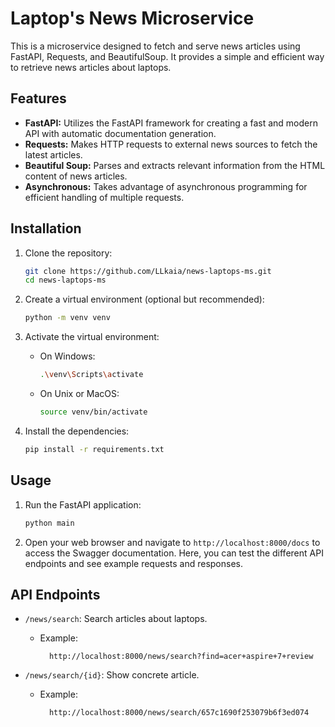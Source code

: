 # Laptop's News Microservice

This is a microservice designed to fetch and serve news articles using FastAPI, Requests, and BeautifulSoup. It provides a simple and efficient way to retrieve news articles about laptops.

## Features

- **FastAPI:** Utilizes the FastAPI framework for creating a fast and modern API with automatic documentation generation.
- **Requests:** Makes HTTP requests to external news sources to fetch the latest articles.
- **Beautiful Soup:** Parses and extracts relevant information from the HTML content of news articles.
- **Asynchronous:** Takes advantage of asynchronous programming for efficient handling of multiple requests.

## Installation

1. Clone the repository:

    ```bash
    git clone https://github.com/LLkaia/news-laptops-ms.git
    cd news-laptops-ms
    ```

2. Create a virtual environment (optional but recommended):

    ```bash
    python -m venv venv
    ```

3. Activate the virtual environment:

   - On Windows:

        ```bash
        .\venv\Scripts\activate
        ```

   - On Unix or MacOS:

        ```bash
        source venv/bin/activate
        ```

4. Install the dependencies:

    ```bash
    pip install -r requirements.txt
    ```

## Usage

1. Run the FastAPI application:

    ```bash
    python main
    ```

2. Open your web browser and navigate to `http://localhost:8000/docs` to access the Swagger documentation. Here, you can test the different API endpoints and see example requests and responses.

## API Endpoints

- `/news/search`: Search articles about laptops.

    - Example:

        ```
          http://localhost:8000/news/search?find=acer+aspire+7+review
        ```
- `/news/search/{id}`: Show concrete article.

    - Example:

        ```
          http://localhost:8000/news/search/657c1690f253079b6f3ed074
        ```